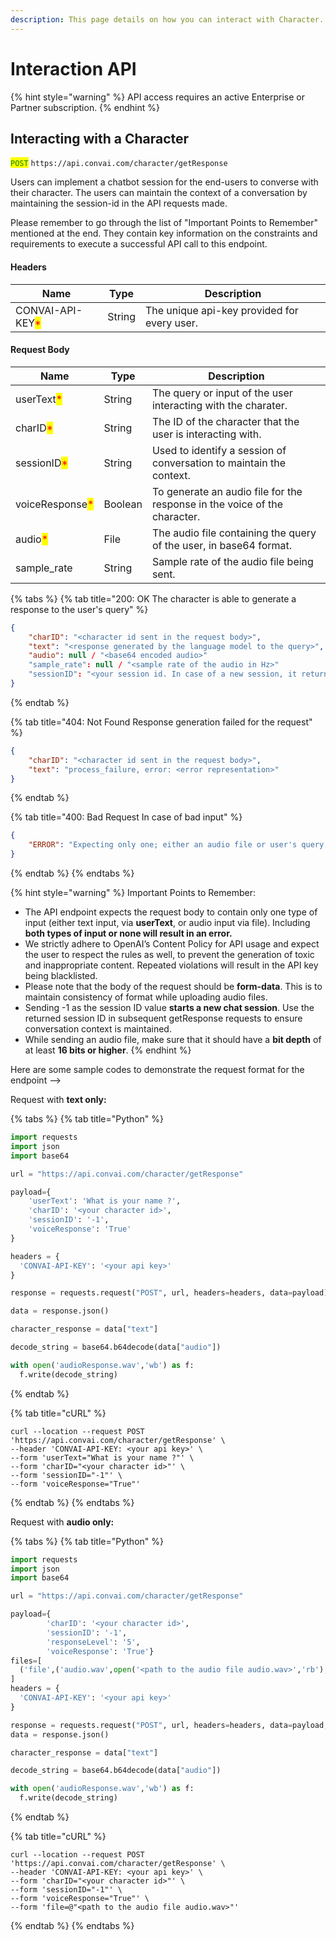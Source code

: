 ```yaml
---
description: This page details on how you can interact with Character.
---
```


# Interaction API

{% hint style="warning" %}
API access requires an active Enterprise or Partner subscription.
{% endhint %}

## Interacting with a Character

<mark style="color:green;">`POST`</mark> `https://api.convai.com/character/getResponse`

Users can implement a chatbot session for the end-users to converse with their character. The users can maintain the context of a conversation by maintaining the session-id in the API requests made.

Please remember to go through the list of "Important Points to Remember" mentioned at the end. They contain key information on the constraints and requirements to execute a successful API call to this endpoint.

#### Headers

| Name                                             | Type   | Description                                 |
| ------------------------------------------------ | ------ | ------------------------------------------- |
| CONVAI-API-KEY<mark style="color:red;">\*</mark> | String | The unique api-key provided for every user. |

#### Request Body

| Name                                            | Type    | Description                                                               |
| ----------------------------------------------- | ------- | ------------------------------------------------------------------------- |
| userText<mark style="color:red;">\*</mark>      | String  | The query or input of the user interacting with the charater.             |
| charID<mark style="color:red;">\*</mark>        | String  | The ID of the character that the user is interacting with.                |
| sessionID<mark style="color:red;">\*</mark>     | String  | Used to identify a session of conversation to maintain the context.       |
| voiceResponse<mark style="color:red;">\*</mark> | Boolean | To generate an audio file for the response in the voice of the character. |
| audio<mark style="color:red;">\*</mark>         | File    | The audio file containing the query of the user, in base64 format.        |
| sample\_rate                                    | String  | Sample rate of the audio file being sent.                                 |

{% tabs %}
{% tab title="200: OK The character is able to generate a response to the user's query" %}
```json
{
    "charID": "<character id sent in the request body>",
    "text": "<response generated by the language model to the query>",
    "audio": null / "<base64 encoded audio>"
    "sample_rate": null / "<sample rate of the audio in Hz>"
    "sessionID": "<your session id. In case of a new session, it returns a newly generated value or returns the old one>"
}
```
{% endtab %}

{% tab title="404: Not Found Response generation failed for the request" %}
```json
{
    "charID": "<character id sent in the request body>",
    "text": "process_failure, error: <error representation>"
}
```
{% endtab %}

{% tab title="400: Bad Request In case of bad input" %}
```json
{
    "ERROR": "Expecting only one; either an audio file or user's query as a string"
}
```
{% endtab %}
{% endtabs %}

{% hint style="warning" %}
Important Points to Remember:

* The API endpoint expects the request body to contain only one type of input (either text input, via **userText**, or audio input via file). Including **both types of input or none will result in an error.**
* We strictly adhere to OpenAI’s Content Policy for API usage and expect the user to respect the rules as well, to prevent the generation of toxic and inappropriate content. Repeated violations will result in the API key being blacklisted.
* Please note that the body of the request should be **form-data**. This is to maintain consistency of format while uploading audio files.
* Sending -1 as the session ID value **starts a new chat session**. Use the returned session ID in subsequent getResponse requests to ensure conversation context is maintained.
* While sending an audio file, make sure that it should have a **bit depth** of at least **16 bits or higher**.
{% endhint %}

Here are some sample codes to demonstrate the request format for the endpoint -->

Request with **text only:**

{% tabs %}
{% tab title="Python" %}
```python
import requests
import json
import base64

url = "https://api.convai.com/character/getResponse"

payload={
    'userText': 'What is your name ?',
    'charID': '<your character id>',
    'sessionID': '-1',
    'voiceResponse': 'True'
}

headers = {
  'CONVAI-API-KEY': '<your api key>'
}

response = requests.request("POST", url, headers=headers, data=payload)

data = response.json()

character_response = data["text"]

decode_string = base64.b64decode(data["audio"])

with open('audioResponse.wav','wb') as f:
  f.write(decode_string)
```
{% endtab %}

{% tab title="cURL" %}
```shell
curl --location --request POST 'https://api.convai.com/character/getResponse' \
--header 'CONVAI-API-KEY: <your api key>' \
--form 'userText="What is your name ?"' \
--form 'charID="<your character id>"' \
--form 'sessionID="-1"' \
--form 'voiceResponse="True"'
```
{% endtab %}
{% endtabs %}

Request with **audio only:**

{% tabs %}
{% tab title="Python" %}
```python
import requests
import json
import base64

url = "https://api.convai.com/character/getResponse"

payload={
		'charID': '<your character id>',
		'sessionID': '-1',
		'responseLevel': '5',
		'voiceResponse': 'True'}
files=[
  ('file',('audio.wav',open('<path to the audio file audio.wav>','rb'),'audio/wav'))
]
headers = {
  'CONVAI-API-KEY': '<your api key>'
}

response = requests.request("POST", url, headers=headers, data=payload, files=files)
data = response.json()

character_response = data["text"]

decode_string = base64.b64decode(data["audio"])

with open('audioResponse.wav','wb') as f:
  f.write(decode_string)
```
{% endtab %}

{% tab title="cURL" %}
```shell
curl --location --request POST 'https://api.convai.com/character/getResponse' \
--header 'CONVAI-API-KEY: <your api key>' \
--form 'charID="<your character id>"' \
--form 'sessionID="-1"' \
--form 'voiceResponse="True"' \
--form 'file=@"<path to the audio file audio.wav>"'
```
{% endtab %}
{% endtabs %}
